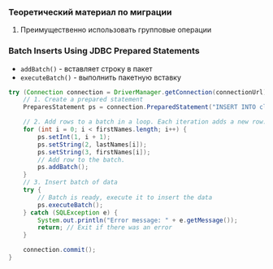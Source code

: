 ### Теоретический материал по миграции

1. Преимущественно использовать групповые операции


### Batch Inserts Using JDBC Prepared Statements

- `addBatch()` - вставляет строку в пакет
- `executeBatch()` - выполнить пакетную вставку
 
```Java
try (Connection connection = DriverManager.getConnection(connectionUrl)
    // 1. Create a prepared statement
    PreparesStatement ps = connection.PreparedStatement("INSERT INTO clients(client_id, name, surname) VALUES (?, ?, ?)")

    // 2. Add rows to a batch in a loop. Each iteration adds a new row.
    for (int i = 0; i < firstNames.length; i++) {
        ps.setInt(1, i + 1);
        ps.setString(2, lastNames[i]);
        ps.setString(3, firstNames[i]);
        // Add row to the batch.
        ps.addBatch();
    }
    // 3. Insert batch of data
    try {
        // Batch is ready, execute it to insert the data
        ps.executeBatch();
    } catch (SQLException e) {
        System.out.println("Error message: " + e.getMessage());
        return; // Exit if there was an error
    }

    connection.commit();
}
```

